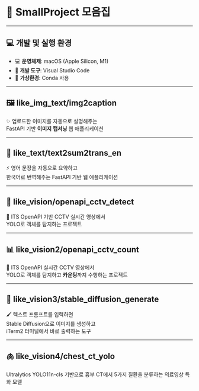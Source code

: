 # 🚀 SmallProject 모음집

---

## 💻 개발 및 실행 환경

- 💻 **운영체제**: macOS (Apple Silicon, M1)
- 🧪 **개발 도구**: Visual Studio Code
- 🐍 **가상환경**: Conda 사용

---

## 🖼️ like_img_text/img2caption  
✨ 업로드한 이미지를 자동으로 설명해주는  
FastAPI 기반 **이미지 캡셔닝** 웹 애플리케이션

---

## 📝 like_text/text2sum2trans_en  
⚡ 영어 문장을 자동으로 요약하고  
한국어로 번역해주는 FastAPI 기반 웹 애플리케이션

---

## 🎥 like_vision/openapi_cctv_detect  
🚦 ITS OpenAPI 기반 CCTV 실시간 영상에서  
YOLO로 객체를 탐지하는 프로젝트

---

## 📊 like_vision2/openapi_cctv_count  
🚥 ITS OpenAPI 실시간 CCTV 영상에서  
YOLO로 객체를 탐지하고 **카운팅**까지 수행하는 프로젝트

---

## 🎨 like_vision3/stable_diffusion_generate  
🖌️ 텍스트 프롬프트를 입력하면  
Stable Diffusion으로 이미지를 생성하고  
iTerm2 터미널에서 바로 출력하는 도구

---

## 🫁 like_vision4/chest_ct_yolo
Ultralytics YOLO11n-cls 기반으로 흉부 CT에서 5가지 질환을 분류하는 의료영상 특화 모델

